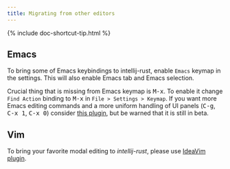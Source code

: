 ```yaml
---
title: Migrating from other editors
---
```


{% include doc-shortcut-tip.html %}

## Emacs

To bring some of Emacs keybindings to intellij-rust, enable `Emacs` keymap in
the settings. This will also enable Emacs tab and Emacs selection.

Crucial thing that is missing from Emacs keymap is <kbd>M-x</kbd>. To enable it change
`Find Action` binding to <kbd>M-x</kbd> in `File > Settings > Keymap`. If you want more
Emacs editing commands and a more uniform handling of UI panels (<kbd>C-g</kbd>, <kbd>C-x 1</kbd>,
<kbd>C-x 0</kbd>) consider [this plugin](https://plugins.jetbrains.com/plugin/7906), but
be warned that it is still in beta.

## Vim

To bring your favorite modal editing to _intellij-rust_, please use
[IdeaVim plugin](https://github.com/JetBrains/ideavim).

